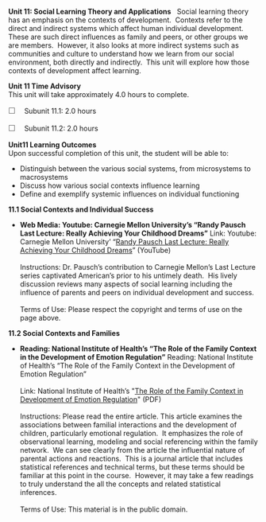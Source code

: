 **Unit 11: Social Learning Theory and Applications** <span
id="11"></span> 
Social learning theory has an emphasis on the contexts of development. 
Contexts refer to the direct and indirect systems which affect human
individual development.  These are such direct influences as family and
peers, or other groups we are members.  However, it also looks at more
indirect systems such as communities and culture to understand how we
learn from our social environment, both directly and indirectly.  This
unit will explore how those contexts of development affect learning.

**Unit 11 Time Advisory**  
This unit will take approximately 4.0 hours to complete.  
  
 <span
style="color: rgb(85, 85, 85); font-family: 'Myriad Pro', 'Gill Sans', 'Gill Sans MT', Calibri, sans-serif; font-size: 16px; line-height: 21px; text-align: left; -webkit-text-size-adjust: none; ">☐
   </span>Subunit 11.1: 2.0 hours  
  
 <span
style="color: rgb(85, 85, 85); font-family: 'Myriad Pro', 'Gill Sans', 'Gill Sans MT', Calibri, sans-serif; font-size: 16px; line-height: 21px; text-align: left; -webkit-text-size-adjust: none; ">☐
   </span>Subunit 11.2: 2.0 hours

**Unit11 Learning Outcomes**  
Upon successful completion of this unit, the student will be able to:  
  
-   <span dir="LTR">Distinguish between the various social systems, from
    microsystems to macrosystems</span>
-   <span dir="LTR">Discuss how various social contexts influence
    learning</span>
-   Define and exemplify systemic influences on individual functioning

**11.1 Social Contexts and Individual Success** <span id="11.1"></span> 
-   **Web Media: Youtube: Carnegie Mellon University’s “Randy Pausch
    Last Lecture: Really Achieving Your Childhood Dreams”**
    Link: Youtube: Carnegie Mellon University’ “[Randy Pausch Last
    Lecture: Really Achieving Your Childhood
    Dreams](http://www.youtube.com/watch?v=ji5_MqicxSo)” (YouTube)  
        
     Instructions: Dr. Pausch’s contribution to Carnegie Mellon’s Last
    Lecture series captivated American’s prior to his untimely death. 
    His lively discussion reviews many aspects of social learning
    including the influence of parents and peers on individual
    development and success.  
        
     Terms of Use: Please respect the copyright and terms of use on the
    page above.

**11.2 Social Contexts and Families** <span id="11.2"></span> 
-   **Reading: National Institute of Health’s “The Role of the Family
    Context in the Development of Emotion Regulation”**
    Reading: National Institute of Health’s “The Role of the Family
    Context in the Development of Emotion Regulation”  
        
     Link: National Institute of Health’s "[The Role of the Family
    Context in Development of Emotion
    Regulation](https://resources.saylor.org/wwwresources/archived/site/wp-content/uploads/2012/01/PSYCH305-11.2.pdf)"
    (PDF)  
        
     Instructions: Please read the entire article. This article examines
    the associations between familial interactions and the development
    of children, particularly emotional regulation.  It emphasizes the
    role of observational learning, modeling and social referencing
    within the family network.  We can see clearly from the article the
    influential nature of parental actions and reactions.  This is a
    journal article that includes statistical references and technical
    terms, but these terms should be familiar at this point in the
    course.  However, it may take a few readings to truly understand the
    all the concepts and related statistical inferences.  
        
     Terms of Use: This material is in the public domain.


